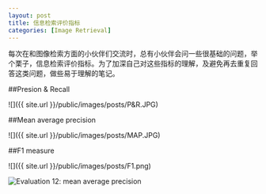 ```yaml
---
layout: post
title: 信息检索评价指标
categories: [Image Retrieval]
---
```


每次在和图像检索方面的小伙伴们交流时，总有小伙伴会问一些很基础的问题，举个栗子，信息检索评价指标。为了加深自己对这些指标的理解，及避免再去重复回答这类问题，做些易于理解的笔记。

##Presion & Recall

![]({{ site.url }}/public/images/posts/P&R.JPG)

##Mean average precision

![]({{ site.url }}/public/images/posts/MAP.JPG)

##F1 measure

![]({{ site.url }}/public/images/posts/F1.png)

![Evaluation 12: mean average precision](https://www.youtube.com/watch?v=LJesxRCBvTk&spfreload=10)
